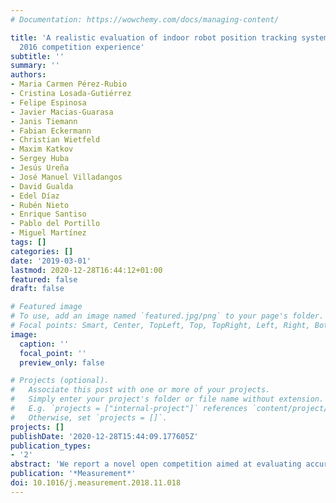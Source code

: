 ```yaml
---
# Documentation: https://wowchemy.com/docs/managing-content/

title: 'A realistic evaluation of indoor robot position tracking systems: The IPIN
  2016 competition experience'
subtitle: ''
summary: ''
authors:
- Maria Carmen Pérez-Rubio
- Cristina Losada-Gutiérrez
- Felipe Espinosa
- Javier Macias-Guarasa
- Janis Tiemann
- Fabian Eckermann
- Christian Wietfeld
- Maxim Katkov
- Sergey Huba
- Jesús Ureña
- José Manuel Villadangos
- David Gualda
- Edel Díaz
- Rubén Nieto
- Enrique Santiso
- Pablo del Portillo
- Miguel Martínez
tags: []
categories: []
date: '2019-03-01'
lastmod: 2020-12-28T16:44:12+01:00
featured: false
draft: false

# Featured image
# To use, add an image named `featured.jpg/png` to your page's folder.
# Focal points: Smart, Center, TopLeft, Top, TopRight, Left, Right, BottomLeft, Bottom, BottomRight.
image:
  caption: ''
  focal_point: ''
  preview_only: false

# Projects (optional).
#   Associate this post with one or more of your projects.
#   Simply enter your project's folder or file name without extension.
#   E.g. `projects = ["internal-project"]` references `content/project/deep-learning/index.md`.
#   Otherwise, set `projects = []`.
projects: []
publishDate: '2020-12-28T15:44:09.177605Z'
publication_types:
- '2'
abstract: 'We report a novel open competition aimed at evaluating accurate robot position tracking in indoor environments. The competition was organized within the IPIN 2016 (Indoor Positioning and Indoor Navigation international Conference). Here, we describe the competition, the competitors and their final results. The challenges of this new competition included: tracking an industrial robot following an unknown path but with a defined ground-truth, and open positioning system to be deployed on-site, with no restrictions apart from those related to safety issues. Our aim here is to provide sufficient detail to serve as a solid basis for future competition initiatives with a similar scope, using common metrics and objective evaluation procedures. In addition, the real systems evaluated represent state-of-the-art performance, and thus offer interesting solutions to the problem posed in the competition.'
publication: '*Measurement*'
doi: 10.1016/j.measurement.2018.11.018
---
```

